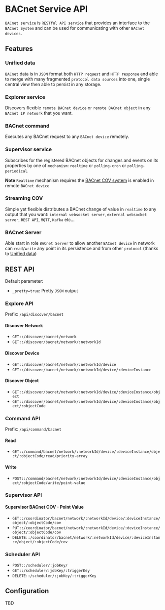 # BACnet Service API

`BACnet service` is `RESTful API service` that provides an interface to the `BACnet System` and can be used for
communicating with other `BACnet devices`.

## Features

### Unified data

`BACnet` data is in `JSON` format both `HTTP request` and `HTTP response` and able to merge with many
fragmented `protocol data sources` into one, single central view then able to persist in any storage.

### Explorer service

Discovers flexible `remote BACnet device` or `remote BACnet object` in any `BACnet IP network` that you want.

### BACnet command

Executes any BACnet request to any `BACnet device` remotely.

### Supervisor service

Subscribes for the registered BACnet objects for changes and events on its properties by one of `mechanism`: `realtime`
or `polling-cron` or `polling-periodical`.

**Note** `Realtime` mechanism requires
the [BACnet COV system](https://store.chipkin.com/articles/bacnet-what-is-the-bacnet-change-of-value-cov) is enabled in
remote `BACnet device `

### Streaming COV

Simple yet flexible distributes a BACnet change of value in `realtime` to any output that you
want: `internal websocket server`, `external websocket server`, `REST API`, `MQTT`, `Kafka` etc...

### BACnet Server

Able start in role `BACnet Server` to allow another `BACnet device` in network can `read/write` any point in its
persistence and from other `protocol` (thanks to [Unified data](#unified-data))

## REST API

Default parameter:

- `_pretty=true`: Pretty `JSON` output

### Explore API

Prefix: `/api/discover/bacnet`

#### Discover Network

- `GET::/discover/bacnet/network`
- `GET::/discover/bacnet/network/:networkId`

#### Discover Device

- `GET::/discover/bacnet/network/:networkId/device`
- `GET::/discover/bacnet/network/:networkId/device/:deviceInstance`

#### Discover Object

- `GET::/discover/bacnet/network/:networkId/device/:deviceInstance/object`
- `GET::/discover/bacnet/network/:networkId/device/:deviceInstance/object/:objectCode`

### Command API

Prefix: `/api/command/bacnet`

#### Read

- `GET::/command/bacnet/network/:networkId/device/:deviceInstance/object/:objectCode/read/priority-array`

#### Write

- `POST::/command/bacnet/network/:networkId/device/:deviceInstance/object/:objectCode/write/point-value`

### Supervisor API

#### Supervisor BACnet COV - Point Value

- `GET::/coordinator/bacnet/network/:networkId/device/:deviceInstance/object/:objectCode/cov`
- `PUT::/coordinator/bacnet/network/:networkId/device/:deviceInstance/object/:objectCode/cov`
- `DELETE::/coordinator/bacnet/network/:networkId/device/:deviceInstance/object/:objectCode/cov`

### Scheduler API

- `POST::/scheduler/:jobKey/`
- `GET::/scheduler/:jobKey/:triggerKey`
- `DELETE::/scheduler/:jobKey/:triggerKey`

## Configuration

TBD
